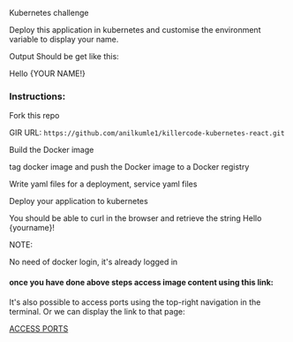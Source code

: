 
Kubernetes challenge

Deploy this application in kubernetes and customise the environment variable to display your name.

Output Should be get like this:

Hello {YOUR NAME!}

### Instructions:

Fork this repo

GIR URL: `https://github.com/anilkumle1/killercode-kubernetes-react.git`

Build the Docker image

tag docker image and push the Docker image to a Docker registry

Write yaml files for a deployment, service yaml files

Deploy your application to kubernetes

You should be able to curl in the browser and retrieve the string Hello {yourname}!

NOTE:

No need of docker login, it's already logged in

#### once you have done above steps access image content using this link:

It's also possible to access ports using the top-right navigation in the terminal.
Or we can display the link to that page:

[ACCESS PORTS]({{TRAFFIC_SELECTOR}})
